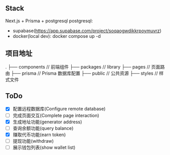 ## Stack
Next.js + Prisma + postgresql
postgresql:
- supabase(https://app.supabase.com/project/soqaogwdikkrpoymuvrz)
- docker(local dev): docker compose up -d 

## 项目地址
.
├── components      // 前端组件
├── packages        // library 
├── pages           // 页面路由
├── prisma          // Prisma 数据库配置
├── public          // 公共资源
├── styles          // 样式文件


## ToDo

- [x] 配置远程数据库(Configure remote database)
- [ ] 完成页面交互(Complete page interaction)
- [x] 生成地址功能(generator address)
- [ ] 查询余额功能(query balance)
- [x] 赚取代币功能(earn token)
- [ ] 提现功能(withdraw)
- [ ] 展示钱包列表(show wallet list)
